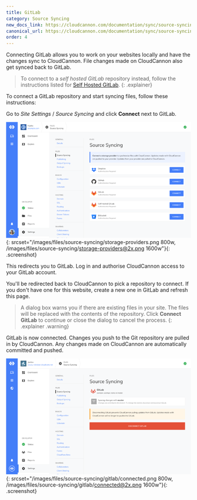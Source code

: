 ```yaml
---
title: GitLab
category: Source Syncing
new_docs_link: https://cloudcannon.com/documentation/sync/source-syncing/gitlab/
canonical_url: https://cloudcannon.com/documentation/sync/source-syncing/gitlab/
order: 4
---
```


Connecting GitLab allows you to work on your websites locally and have the changes sync to CloudCannon. File changes made on CloudCannon also get synced back to GitLab.

> To connect to a *self hosted GitLab* repository instead, follow the instructions listed for [Self Hosted GitLab](/files/source-syncing/self-hosted-gitlab/).
{: .explainer}

To connect a GitLab repository and start syncing files, follow these instructions:

Go to *Site Settings* / *Source Syncing* and click **Connect** next to GitLab.

![Storage Providers interface](/images/files/source-syncing/storage-providers.png){: srcset="/images/files/source-syncing/storage-providers.png 800w, /images/files/source-syncing/storage-providers@2x.png 1600w"}{: .screenshot}

This redirects you to GitLab. Log in and authorise CloudCannon access to your GitLab account.

You'll be redirected back to CloudCannon to pick a repository to connect. If you don't have one for this website, create a new one in GitLab and refresh this page.

> A dialog box warns you if there are existing files in your site. The files will be replaced with the contents of the repository. Click **Connect GitLab** to continue or close the dialog to cancel the process.
{: .explainer .warning}

GitLab is now connected. Changes you push to the Git repository are pulled in by CloudCannon. Any changes made on CloudCannon are automatically committed and pushed.

![Storage Providers interface with GitLab connected](/images/files/source-syncing/gitlab/connected.png){: srcset="/images/files/source-syncing/gitlab/connected.png 800w, /images/files/source-syncing/gitlab/connected@2x.png 1600w"}{: .screenshot}
